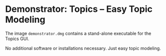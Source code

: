 # Demonstrator: Topics – Easy Topic Modeling

The image `demonstrator.dmg` contains a stand-alone executable for the Topics GUI.


No additional software or installations necessary. Just easy topic modeling.